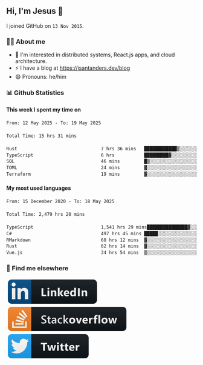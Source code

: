 ## Hi, I'm Jesus 👋

I joined GitHub on `13 Nov 2015`.

<!-- Talking about you -->

### 👨‍💻 About me

- 👦 I'm interested in distributed systems, React.js apps, and cloud architecture.
- ⚡️ I have a blog at <https://jsantanders.dev/blog>
- 😄 Pronouns: he/him

### 📊 Github Statistics

#### This week I spent my time on

<!--START_SECTION:weekly-->

```txt
From: 12 May 2025 - To: 19 May 2025

Total Time: 15 hrs 31 mins

Rust                               7 hrs 36 mins   ████████████▒░░░░░░░░░░░░   48.98 %
TypeScript                         6 hrs           █████████▓░░░░░░░░░░░░░░░   38.73 %
SQL                                46 mins         █▒░░░░░░░░░░░░░░░░░░░░░░░   04.97 %
TOML                               24 mins         ▓░░░░░░░░░░░░░░░░░░░░░░░░   02.65 %
Terraform                          19 mins         ▓░░░░░░░░░░░░░░░░░░░░░░░░   02.05 %
```

<!--END_SECTION:weekly-->

#### My most used languages

<!--START_SECTION:alltime-->

```txt
From: 15 December 2020 - To: 18 May 2025

Total Time: 2,479 hrs 20 mins

TypeScript                         1,541 hrs 29 mins███████████████▓░░░░░░░░░   62.17 %
C#                                 497 hrs 45 mins █████░░░░░░░░░░░░░░░░░░░░   20.08 %
RMarkdown                          68 hrs 12 mins  ▓░░░░░░░░░░░░░░░░░░░░░░░░   02.75 %
Rust                               62 hrs 14 mins  ▓░░░░░░░░░░░░░░░░░░░░░░░░   02.51 %
Vue.js                             34 hrs 54 mins  ▒░░░░░░░░░░░░░░░░░░░░░░░░   01.41 %
```

<!--END_SECTION:alltime-->

### 📢 Find me elsewhere

<p>
  <a target="_blank" href="https://linkedin.com/in/jsantanders">
    <img src="https://github.com/jsantanders/jsantanders/blob/master/img/linkedin.svg" alt="LinkedIn" style="vertical-align:top; margin:4px">
  </a>
  
  <a target="_blank" href="https://stackoverflow.com/users/7318331/jesus-santander">
    <img src="https://github.com/jsantanders/jsantanders/blob/master/img/stackoverflow.svg" alt="StackOverflow" style="vertical-align:top; margin:4px">
  </a>
  
  <a target="_blank" href="http://twitter.com/jsantanders">
    <img src="https://github.com/jsantanders/jsantanders/blob/master/img/twitter.svg" alt="Twitter" style="vertical-align:top; margin:4px">
  </a>
</p>
